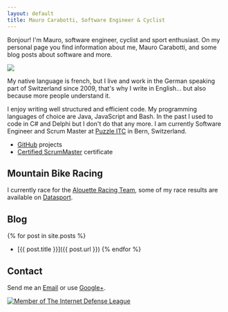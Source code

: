 ```yaml
---
layout: default
title: Mauro Carabotti, Software Engineer & Cyclist
---
```

Bonjour! I'm Mauro, software engineer, cyclist and sport enthusiast. On my personal page you find information about me, Mauro Carabotti, and some blog posts about software and more. 

<img class="portrait" src="https://s.gravatar.com/avatar/ed76a161955566348dce01b41c7c1177?s=70" data-small="70" data-medium="120"/>

My native language is french, but I live and work in the German speaking part of Switzerland since 2009, that's why I write in English... but also because more people understand it.

I enjoy writing well structured and efficient code. My programming languages of choice are Java, JavaScript and Bash. In the past I used to code in C# and Delphi but I don't do that any more. I am currently Software Engineer and Scrum Master at [Puzzle ITC](http://puzzle.ch) in Bern, Switzerland.

- [GitHub](https://github.com/zeekox) projects
- [Certified ScrumMaster](http://www.scrumalliance.org/community/profile/mcarabotti) certificate

## Mountain Bike Racing
I currently race for the [Alouette Racing Team](http://www.alouettes.ch/v%C3%A9los-accessoires-ski/team-alouettes-ch/carabotti-mauro/), some of my race results are available on [Datasport](http://services.datasport.com/myDSinfo.htm?acode=2518US5CL&r=1204.4516290328465).

## Blog
{% for post in site.posts %} 
- [{{ post.title }}]({{ post.url }}) {% endfor %}

## Contact

Send me an <a href="mailto:zeekox@g***l.com?Subject=Hello%20mauro.io&Body=Replace%20g***l%20with%20'gmail'">Email</a> or use [Google+](https://plus.google.com/+MauroCarabottiPlus).

<div class="idl">
<a href="http://internetdefenseleague.org"><img src="http://internetdefenseleague.org/images/badges/final/shield_badge.png" alt="Member of The Internet Defense League"/></a>
</div>
